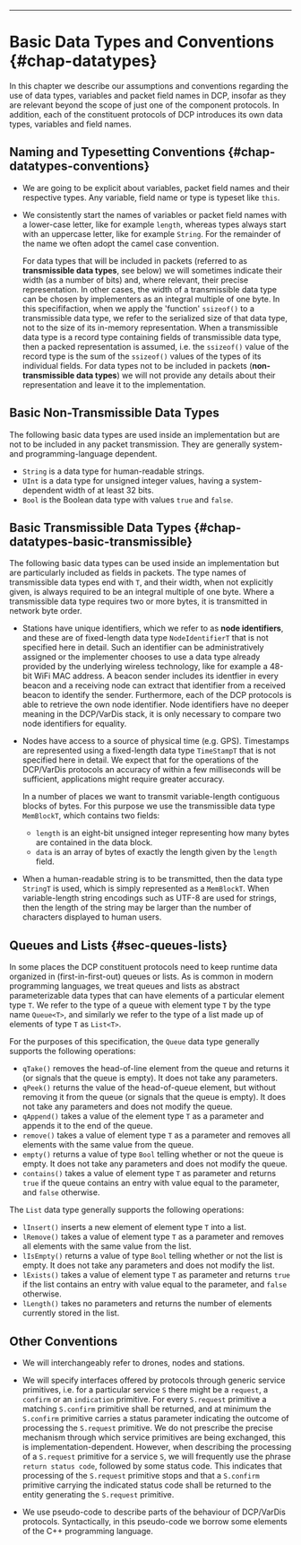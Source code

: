 ---

# Basic Data Types and Conventions {#chap-datatypes}

In this chapter we describe our assumptions and conventions regarding
the use of data types, variables and packet field names in DCP,
insofar as they are relevant beyond the scope of just one of the
component protocols. In addition, each of the constituent protocols of
DCP introduces its own data types, variables and field names.


## Naming and Typesetting Conventions {#chap-datatypes-conventions}


- We are going to be explicit about variables, packet field names and
  their respective types. Any variable, field name or type is typeset
  like `this`.

- We consistently start the names of variables or packet field names
  with a lower-case letter, like for example `length`, whereas types
  always start with an uppercase letter, like for example
  `String`. For the remainder of the name we often adopt the camel
  case convention.

  For data types that will be included in packets (referred to as
  **transmissible data types**, see below) we will sometimes indicate
  their width (as a number of bits) and, where relevant, their precise
  representation. In other cases, the width of a transmissible data
  type can be chosen by implementers as an integral multiple of one
  byte. In this specififaction, when we apply the 'function'
  `ssizeof()` to a transmissible data type, we refer to the serialized
  size of that data type, not to the size of its in-memory
  representation. When a transmissible data type is a record type
  containing fields of transmissible data type, then a packed
  representation is assumed, i.e. the `ssizeof()` value of the record
  type is the sum of the `ssizeof()` values of the types of its
  individual fields.  For data types not to be included in packets
  (**non-transmissible data types**) we will not provide any details
  about their representation and leave it to the implementation.


## Basic Non-Transmissible Data Types

The following basic data types are used inside an implementation but
are not to be included in any packet transmission. They are generally
system- and programming-language dependent.

- `String` is a data type for human-readable strings.
- `UInt` is a data type for unsigned integer values, having a
  system-dependent width of at least 32 bits.
- `Bool` is the Boolean data type with values `true` and `false`.


## Basic Transmissible Data Types {#chap-datatypes-basic-transmissible}

The following basic data types can be used inside an implementation
but are particularly included as fields in packets. The type names of
transmissible data types end with `T`, and their width, when not
explicitly given, is always required to be an integral multiple of one
byte. Where a transmissible data type requires two or more bytes, it
is transmitted in network byte order.

- Stations have unique identifiers, which we refer to as **node
  identifiers**, and these are of fixed-length data type
  `NodeIdentifierT` that is not specified here in detail. Such an
  identifier can be administratively assigned or the implementer
  chooses to use a data type already provided by the underlying
  wireless technology, like for example a 48-bit WiFi MAC address. A
  beacon sender includes its identfier in every beacon and a receiving
  node can extract that identifier from a received beacon to identify
  the sender. Furthermore, each of the DCP protocols is able to
  retrieve the own node identifier. Node identifiers have no deeper
  meaning in the DCP/VarDis stack, it is only necessary to compare two
  node identifiers for equality.

- Nodes have access to a source of physical time
  (e.g. GPS). Timestamps are represented using a fixed-length data
  type `TimeStampT` that is not specified here in detail. We expect
  that for the operations of the DCP/VarDis protocols an accuracy of
  within a few milliseconds will be sufficient, applications might
  require greater accuracy.

  In a number of places we want to transmit variable-length contiguous
  blocks of bytes. For this purpose we use the transmissible data type
  `MemBlockT`, which contains two fields:
    - `length` is an eight-bit unsigned integer representing how many
      bytes are contained in the data block.
	- `data` is an array of bytes of exactly the length given by the
	  `length` field.

- When a human-readable string is to be transmitted, then the data
  type `StringT` is used, which is simply represented as a
  `MemBlockT`. When variable-length string encodings such as UTF-8 are
  used for strings, then the length of the string may be larger than
  the number of characters displayed to human users.



## Queues and Lists {#sec-queues-lists}

In some places the DCP constituent protocols need to keep runtime data
organized in (first-in-first-out) queues or lists. As is common in
modern programming languages, we treat queues and lists as abstract
parameterizable data types that can have elements of a particular
element type `T`. We refer to the type of a queue with element type
`T` by the type name `Queue<T>`, and similarly we refer to the type of
a list made up of elements of type `T` as `List<T>`.

For the purposes of this specification, the `Queue` data type
generally supports the following operations:

- `qTake()` removes the head-of-line element from the queue and
  returns it (or signals that the queue is empty). It does not 
  take any parameters.
- `qPeek()` returns the value of the head-of-queue element, but
  without removing it from the queue (or signals that the queue is
  empty). It does not take any parameters and does not modify the
  queue.
- `qAppend()` takes a value of the element type `T` as a parameter and
  appends it to the end of the queue.
- `remove()` takes a value of element type `T` as a parameter and
  removes all elements with the same value from the queue.
- `empty()` returns a value of type `Bool`  telling whether or not
  the queue is empty. It does not take any parameters and does not
  modify the queue.
- `contains()` takes a value of element type `T` as parameter and
  returns `true` if the queue contains an entry with value equal to
  the parameter, and `false` otherwise.

The `List` data type generally supports the following operations:

- `lInsert()` inserts a new element of element type `T` into a list.
- `lRemove()` takes a value of element type `T` as a parameter and
  removes all elements with the same value from the list.
- `lIsEmpty()` returns a value of type `Bool` telling whether or not
  the list is empty. It does not take any parameters and does not
  modify the list.
- `lExists()` takes a value of element type `T` as parameter and
  returns `true` if the list contains an entry with value equal to
  the parameter, and `false` otherwise.
- `lLength()` takes no parameters and returns the number of elements
  currently stored in the list.
  

## Other Conventions

- We will interchangeably refer to drones, nodes and stations.

- We will specify interfaces offered by protocols through generic
  service primitives, i.e. for a particular service `S` there might be
  a `request`, a `confirm` or an `indication` primitive.  For every
  `S.request` primitive a matching `S.confirm` primitive shall be
  returned, and at minimum the `S.confirm` primitive carries a status
  parameter indicating the outcome of processing the `S.request`
  primitive. We do not prescribe the precise mechanism through which
  service primitives are being exchanged, this is
  implementation-dependent. However, when describing the processing of
  a `S.request` primitive for a service `S`, we will frequently use
  the phrase `return status code`, followed by some status code. This
  indicates that processing of the `S.request` primitive stops and
  that a `S.confirm` primitive carrying the indicated status code
  shall be returned to the entity generating the `S.request`
  primitive.

- We use pseudo-code to describe parts of the behaviour of DCP/VarDis
  protocols. Syntactically, in this pseudo-code we borrow some
  elements of the C++ programming language.


